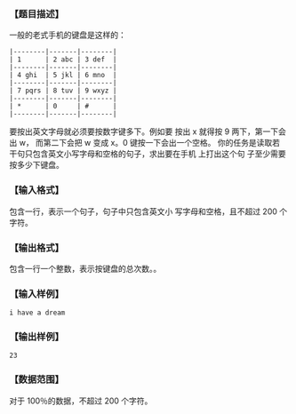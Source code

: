 ### 【题目描述】

一般的老式手机的键盘是这样的：

```plaintext
|--------|-------|--------|
| 1      | 2 abc | 3 def  |
|--------|-------|--------|
| 4 ghi  | 5 jkl | 6 mno  |
|--------|-------|--------|
| 7 pqrs | 8 tuv | 9 wxyz |
|--------|-------|--------|
| *      | 0     | #      |
|--------|-------|--------|
```
要按出英文字母就必须要按数字键多下。例如要
按出 x 就得按 9 两下，第一下会出 w， 而第二下会把 w 
变成 x。0 键按一下会出一个空格。 你的任务是读取若
干句只包含英文小写字母和空格的句子，求出要在手机
上打出这个句 子至少需要按多少下键盘。

### 【输入格式】

包含一行，表示一个句子，句子中只包含英文小
写字母和空格，且不超过 200 个字符。

### 【输出格式】

包含一行一个整数，表示按键盘的总次数。。

### 【输入样例】

```plaintext
i have a dream 
```

### 【输出样例】 

```plaintext
23
```

### 【数据范围】

对于 100％的数据，不超过 200 个字符。
